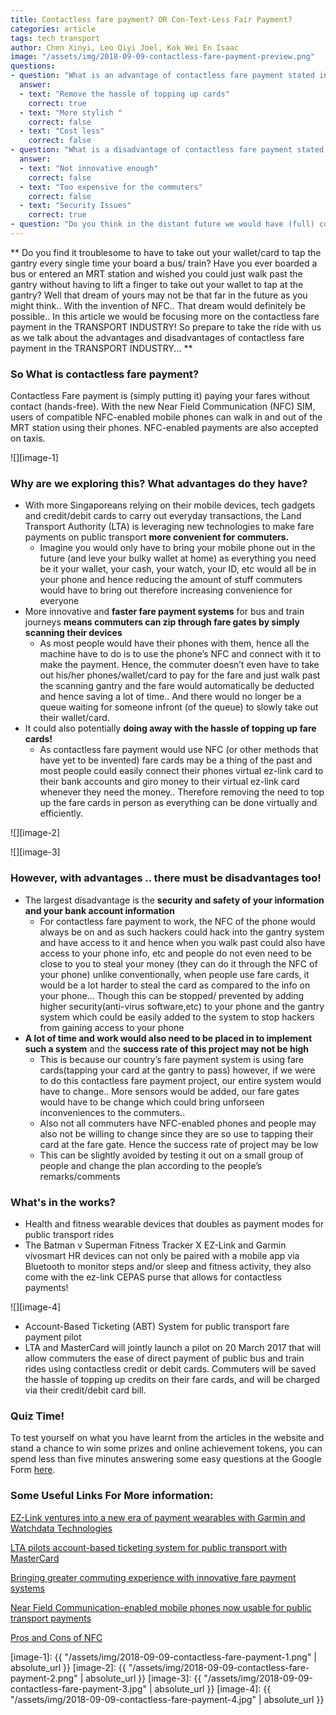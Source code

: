```yaml
---
title: Contactless fare payment? OR Con-Text-Less Fair Payment?
categories: article
tags: tech transport
author: Chen Xinyi, Leo Qiyi Joel, Kok Wei En Isaac
image: "/assets/img/2018-09-09-contactless-fare-payment-preview.png"
questions:
- question: "What is an advantage of contactless fare payment stated in the article? "
  answer: 
  - text: "Remove the hassle of topping up cards"
    correct: true
  - text: "More stylish "
    correct: false
  - text: "Cost less"
    correct: false
- question: "What is a disadvantage of contactless fare payment stated in the article? "
  answer: 
  - text: "Not innovative enough"
    correct: false
  - text: "Too expensive for the commuters"
    correct: false
  - text: "Security Issues"
    correct: true
- question: "Do you think in the distant future we would have (full) contactless fare payment? Why?" # open-ended, no answers
---
```


** Do you find it troublesome to have to take out your wallet/card to tap the gantry every single time your board a bus/ train? Have you ever boarded a bus or entered an MRT station and wished you could just walk past the gantry without having to lift a finger to take out your wallet to tap at the gantry? Well that dream of yours may not be that far in the future as you might think.. With the invention of NFC.. That dream would definitely be possible.. In this article we would be focusing more on the contactless fare payment in the TRANSPORT INDUSTRY! So prepare to take the ride with us as we talk about the advantages and disadvantages of contactless fare payment in the TRANSPORT INDUSTRY... **
 
### **So What is contactless fare payment?**

Contactless Fare payment is (simply putting it) paying your fares without contact (hands-free). With the new Near Field Communication (NFC) SIM, users of compatible NFC-enabled mobile phones can walk in and out of the MRT station using their phones. NFC-enabled payments are also accepted on taxis. 

![][image-1]

### **Why are we exploring this? What advantages do they have?**

- With more Singaporeans relying on their mobile devices, tech gadgets and credit/debit cards to carry out everyday transactions, the Land Transport Authority (LTA) is leveraging new technologies to make fare payments on public transport **more convenient for commuters.**
  * Imagine you would only have to bring your mobile phone out in the future (and leve your bulky wallet at home) as everything you need be it your wallet, your cash, your watch, your ID, etc would all be in your phone and hence reducing the amount of stuff commuters would have to bring out therefore increasing convenience for everyone 
- More innovative and **faster fare payment systems** for bus and train journeys **means commuters can zip through fare gates by simply scanning their devices**
  * As most people would have their phones with them, hence all the machine have to do is to use the phone’s NFC and connect with it to make the payment. Hence, the commuter doesn’t even have to take out his/her phones/wallet/card to pay for the fare and just walk past the scanning gantry and the fare would automatically be deducted and hence saving a lot of time.. And there would no longer be a queue waiting for someone infront (of the queue) to slowly take out their wallet/card. 
- It could also potentially **doing away with the hassle of topping up fare cards!**
  * As contactless fare payment would use NFC (or other methods that have yet to be invented) fare cards may be a thing of the past and most people could easily connect their phones virtual ez-link card to their bank accounts and giro money to their virtual ez-link card whenever they need the money.. Therefore removing the need to top up the fare cards in person as everything can be done virtually and efficiently. 

![][image-2]

![][image-3]


### **However, with advantages .. there must be disadvantages too!**

- The largest disadvantage is the **security and safety of your information and your bank account information**
  * For contactless fare payment to work, the NFC of the phone would always be on and as such hackers could hack into the gantry system and have access to it and hence when you walk past could also have access to your phone info, etc and people do not even need to be close to you to steal your money (they can do it through the NFC of your phone) unlike conventionally, when people use fare cards, it would be a lot harder to steal the card as compared to the info on your phone… Though this can be stopped/ prevented by adding higher security(anti-virus software,etc)  to your phone and the gantry system which could be easily added to the system to stop hackers from gaining access to your phone 
- **A lot of time and work would also need to be placed in to implement such a system** and the **success rate of this project may not be high**
  * This is because our country’s fare payment system is using fare cards(tapping your card at the gantry to pass) however, if we were to do this contactless fare payment project, our entire system would have to change.. More sensors would be added, our fare gates would have to be change which could bring unforseen inconveniences to the commuters.. 
  * Also not all commuters have NFC-enabled phones and people may also not be willing to change since they are so use to tapping their card at the fare gate. Hence the success rate of project may be low
  * This can be slightly avoided by testing it out on a small group of people and change the plan according to the people’s remarks/comments


### **What's in the works?**

- Health and fitness wearable devices that doubles as payment modes for public transport rides
- The Batman v Superman Fitness Tracker X EZ-Link and Garmin vívosmart HR devices can not only be paired with a mobile app via Bluetooth to monitor steps and/or sleep and fitness activity, they also come with the ez-link CEPAS purse that allows for contactless payments!

![][image-4]

- Account-Based Ticketing (ABT) System for public transport fare payment pilot
- LTA and MasterCard will jointly launch a pilot on 20 March 2017 that will allow commuters the ease of direct payment of public bus and train rides using contactless credit or debit cards. Commuters will be saved the hassle of topping up credits on their fare cards, and will be charged via their credit/debit card bill.

### Quiz Time!
To test yourself on what you have learnt from the articles in the website and stand a chance to win some prizes and online achievement tokens, you can spend less than five minutes answering some easy questions at the Google Form [here](https://docs.google.com/forms/d/e/1FAIpQLScXjd_xFGa7gmvwD8J-mGwsVbuN6PjEHAyzGOcs8Wpgonc4WQ/viewform?usp=sf_link).  


### **Some Useful Links For More information:**
[EZ-Link ventures into a new era of payment wearables with Garmin and Watchdata Technologies](http://home.ezlink.com.sg/2017/01/ez-link-ventures-into-a-new-era-of-payment-wearables-with-garmin-and-watchdata-technologies)

[LTA pilots account-based ticketing system for public transport with MasterCard](https://www.lta.gov.sg/apps/news/page.aspx?c=2&id=ea61ae1b-8aaf-4cab-89b8-c32fdf276745)

[Bringing greater commuting experience with innovative fare payment systems](http://www.lta.gov.sg/apps/news/page.aspx?c=2&id=f1b4a397-07ff-4a43-9c27-2e29d2e7391c)

[Near Field Communication-enabled mobile phones now usable for public transport payments](https://www.lta.gov.sg/apps/news/page.aspx?c=2&id=9a11347c-b41e-4831-8327-a422aa2a1878)

[Pros and Cons of NFC](https://www.lta.gov.sg/apps/news/page.aspx?c=2&id=9a11347c-b41e-4831-8327-a422aa2a1878)

[image-1]: {{ "/assets/img/2018-09-09-contactless-fare-payment-1.png" | absolute_url }}
[image-2]: {{ "/assets/img/2018-09-09-contactless-fare-payment-2.png" | absolute_url }}
[image-3]: {{ "/assets/img/2018-09-09-contactless-fare-payment-3.jpg" | absolute_url }}
[image-4]: {{ "/assets/img/2018-09-09-contactless-fare-payment-4.jpg" | absolute_url }}
